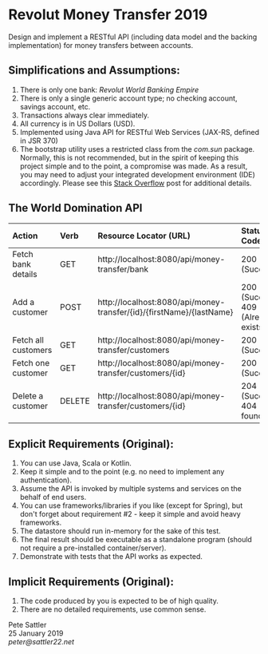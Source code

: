 # Revolut Money Transfer 2019

Design and implement a RESTful API (including data model and the backing implementation) for money transfers between accounts.

## Simplifications and Assumptions:

1. There is only one bank: _Revolut World Banking Empire_ 
2. There is only a single generic account type; no checking account, savings account, etc.
3. Transactions always clear immediately.
4. All currency is in US Dollars (USD).
5. Implemented using Java API for RESTful Web Services (JAX-RS, defined in JSR 370)
6. The bootstrap utility uses a restricted class from the _com.sun_ package. Normally, this is not recommended, but in the spirit of keeping this project simple and to the point, a compromise was made. As a result, you may need to adjust your integrated development environment (IDE) accordingly. Please see this [Stack Overflow](https://stackoverflow.com/questions/41099332/java-httpserver-error-access-restriction-the-type-httpserver-is-not-api) post for additional details.

## The World Domination API

Action              | Verb   | Resource Locator (URL)                                               | Status Code(s)
:-----              |:------ | :------------------------------------------------------------------  | :-------------
Fetch bank details  | GET    | http://localhost:8080/api/money-transfer/bank                        | 200 (Success)
Add a customer      | POST   | http://localhost:8080/api/money-transfer/{id}/{firstName}/{lastName} | 200 (Success)<br/>409 (Already exists)
Fetch all customers | GET    | http://localhost:8080/api/money-transfer/customers                   | 200 (Success)
Fetch one customer  | GET    | http://localhost:8080/api/money-transfer/customers/{id}              | 200 (Success)
Delete a customer   | DELETE | http://localhost:8080/api/money-transfer/customers/{id}              | 204 (Success)<br/>404 (Not found)

## Explicit Requirements (Original):

1. You can use Java, Scala or Kotlin.
2. Keep it simple and to the point (e.g. no need to implement any authentication).
3. Assume the API is invoked by multiple systems and services on the behalf of end users.
4. You can use frameworks/libraries if you like (except for Spring), but don't forget about 
requirement #2 - keep it simple and avoid heavy frameworks.
5. The datastore should run in-memory for the sake of this test.
6. The final result should be executable as a standalone program (should not require a pre-installed container/server).
7. Demonstrate with tests that the API works as expected.

## Implicit Requirements (Original):

1. The code produced by you is expected to be of high quality.
2. There are no detailed requirements, use common sense.

Pete Sattler   
25 January 2019  
_peter@sattler22.net_  
